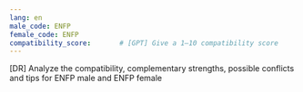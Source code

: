 ```yaml
---
lang: en
male_code: ENFP
female_code: ENFP
compatibility_score:       # [GPT] Give a 1–10 compatibility score
---
```


[DR] Analyze the compatibility, complementary strengths, possible conflicts and tips for ENFP male and ENFP female

